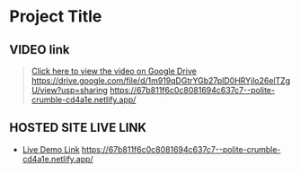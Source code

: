 # Project Title

## VIDEO link
> [Click here to view the video on Google Drive](https://drive.google.com/file/d/1m919qDGtrYGb27plD0HRYjlo26elTZgU/view?usp=sharing)
https://drive.google.com/file/d/1m919qDGtrYGb27plD0HRYjlo26elTZgU/view?usp=sharing
https://67b811f6c0c8081694c637c7--polite-crumble-cd4a1e.netlify.app/


## HOSTED SITE LIVE LINK
- [Live Demo Link](https://67b811f6c0c8081694c637c7--polite-crumble-cd4a1e.netlify.app/)
  https://67b811f6c0c8081694c637c7--polite-crumble-cd4a1e.netlify.app/
